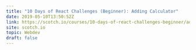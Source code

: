 ```yaml
---
title: "10 Days of React Challenges (Beginner): Adding Calculator"
date: 2019-05-10T13:50:52Z
link: https://scotch.io/courses/10-days-of-react-challenges-beginner/adding-calculator?utm_medium=RSS&utm_source=hune
site: scotch.io
topic: Webdev
draft: false
---
```

